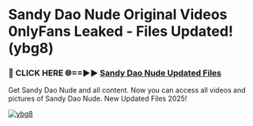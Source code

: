 # Sandy Dao Nude Original Videos 0nlyFans Leaked - Files Updated! (ybg8)

<h3>🔴 CLICK HERE 🌐==►► <a href="https://tinyurl.com/52m3yx9h" rel="nofollow">Sandy Dao Nude Updated Files</a></h3>

Get Sandy Dao Nude and all content. Now you can access all videos and pictures of Sandy Dao Nude. New Updated Files 2025!

[![ybg8](https://i.imgur.com/TnHtlc8.gif)](https://tinyurl.com/52m3yx9h)
